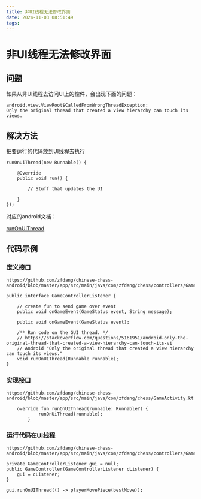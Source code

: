 ```yaml
---
title: 非UI线程无法修改界面
date: 2024-11-03 08:51:49
tags:
---
```



# 非UI线程无法修改界面

## 问题

如果从非UI线程去访问UI上的控件，会出现下面的问题：

```
android.view.ViewRoot$CalledFromWrongThreadException: 
Only the original thread that created a view hierarchy can touch its views.
```


## 解决方法


把要运行的代码放到UI线程去执行

```
runOnUiThread(new Runnable() {

    @Override
    public void run() {

        // Stuff that updates the UI

    }
});
```

对应的android文档：

[runOnUiThread](https://developer.android.com/reference/android/app/Activity.html#runOnUiThread(java.lang.Runnable))

## 代码示例


### 定义接口

	https://github.com/zfdang/chinese-chess-android/blob/master/app/src/main/java/com/zfdang/chess/controllers/GameControllerListener.java

```
public interface GameControllerListener {

    // create fun to send game over event
    public void onGameEvent(GameStatus event, String message);

    public void onGameEvent(GameStatus event);

    /** Run code on the GUI thread. */
    // https://stackoverflow.com/questions/5161951/android-only-the-original-thread-that-created-a-view-hierarchy-can-touch-its-vi
    // Android "Only the original thread that created a view hierarchy can touch its views."
    void runOnUIThread(Runnable runnable);
}
```

### 实现接口

	https://github.com/zfdang/chinese-chess-android/blob/master/app/src/main/java/com/zfdang/chess/GameActivity.kt

```
    override fun runOnUIThread(runnable: Runnable?) {
            runOnUiThread(runnable);
        }
```

	
	
### 运行代码在Ui线程

	https://github.com/zfdang/chinese-chess-android/blob/master/app/src/main/java/com/zfdang/chess/controllers/GameController.java
	
```
private GameControllerListener gui = null;
public GameController(GameControllerListener cListener) {
    gui = cListener;
}

gui.runOnUIThread(() -> playerMovePiece(bestMove));

```
	

